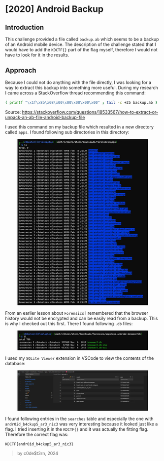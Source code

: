 # \[2020] Android Backup

## Introduction

This challenge provided a file called `backup.ab` which seems to be a backup of an Android mobile device. The description of the challenge stated that I would have to add the `KDCTF{}` part of the flag myself, therefore I would not have to look for it in the results.

## Approach

Because I could not do anything with the file directly, I was looking for a way to extract this backup into something more useful. During my research I came across a StackOverflow thread recommending this command:

```bash
( printf "\x1f\x8b\x08\x00\x00\x00\x00\x00" ; tail -c +25 backup.ab ) |  tar xfvz -
```

Source: https://stackoverflow.com/questions/18533567/how-to-extract-or-unpack-an-ab-file-android-backup-file

I used this command on my backup file which resulted in a new directory called `apps`. I found following sub directories in this directory:

<figure><img src=".gitbook/assets/image (15).png" alt=""><figcaption></figcaption></figure>

From an earlier lesson about `Forensics` I remembered that the browser history would not be encrypted and can be easily read from a backup. This is why I checked out this first. There I found following `.db` files:

<figure><img src=".gitbook/assets/image (16).png" alt=""><figcaption></figcaption></figure>

I used my `SQLite Viewer` extension in VSCode to view the contents of the database:

<figure><img src=".gitbook/assets/image (18).png" alt=""><figcaption></figcaption></figure>

I found following entries in the `searches` table and especially the one with `andr0id_b4ckup5_ar3_nic3` was very interesting because it looked just like a flag. I tried inserting it in the `KDCTF{}` and it was actually the fitting flag. Therefore the correct flag was:

```
KDCTF{andr0id_b4ckup5_ar3_nic3}
```

> by c0de$t3rn, 2024
